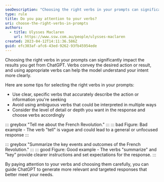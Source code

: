 ```yaml
---
seoDescription: "Choosing the right verbs in your prompts can significantly impact the results you get from ChatGPT, helping the model understand your intent more clearly."
type: rule
title: Do you pay attention to your verbs?
uri: choose-the-right-verbs-in-prompts
authors:
  - title: Ulysses Maclaren
    url: https://www.ssw.com.au/people/ulysses-maclaren
created: 2023-04-12T14:11:36.586Z
guid: efc303af-afc6-43ed-9262-93fb45954ede
---
```

Choosing the right verbs in your prompts can significantly impact the results you get from ChatGPT. Verbs convey the desired action or result, and using appropriate verbs can help the model understand your intent more clearly.

<!--endintro-->

Here are some tips for selecting the right verbs in your prompts:

* Use clear, specific verbs that accurately describe the action or information you're seeking
* Avoid using ambiguous verbs that could be interpreted in multiple ways
* Consider the level of detail or depth you want in the response and choose verbs accordingly

::: greybox
"Tell me about the French Revolution."
:::
::: bad
Figure: Bad example - The verb "tell" is vague and could lead to a general or unfocused response
:::

::: greybox
"Summarize the key events and outcomes of the French Revolution."
:::
::: good
Figure: Good example - The verbs "summarize" and "key" provide clearer instructions and set expectations for the response.
:::

By paying attention to your verbs and choosing them carefully, you can guide ChatGPT to generate more relevant and targeted responses that better meet your needs.
